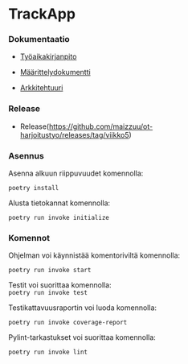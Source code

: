 # TrackApp

### Dokumentaatio

- [Työaikakirjanpito](https://github.com/maizzuu/ot-harjoitustyo/blob/master/time_management.md)
  
- [Määrittelydokumentti](https://github.com/maizzuu/ot-harjoitustyo/blob/master/dokumentaatio/requirements_specification.md) 

- [Arkkitehtuuri](https://github.com/maizzuu/ot-harjoitustyo/blob/master/dokumentaatio/arkkitehtuuri.md)

### Release  
  
- Release(https://github.com/maizzuu/ot-harjoitustyo/releases/tag/viikko5)

### Asennus
Asenna alkuun riippuvuudet komennolla:
  
` poetry install `

Alusta tietokannat komennolla:  
  
` poetry run invoke initialize `

### Komennot

Ohjelman voi käynnistää komentoriviltä komennolla:  
  
` poetry run invoke start `

Testit voi suorittaa komennolla:  
` poetry run invoke test `
  
Testikattavuusraportin voi luoda komennolla:  
  
` poetry run invoke coverage-report `
  
Pylint-tarkastukset voi suorittaa komennolla:  
  
` poetry run invoke lint `

   

